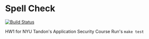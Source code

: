 # Spell Check 
[![Build Status](https://api.travis-ci.org/rennergade/app-sec-1.svg?branch=master)](https://travis-ci.org/rennergade/app-sec-1)

HW1 for NYU Tandon's Application Security Course
Run's `make test`
